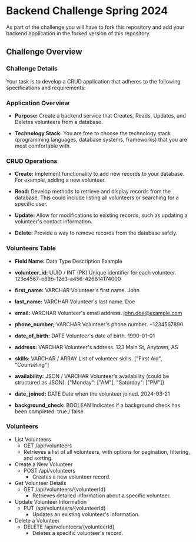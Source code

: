 # Backend Challenge Spring 2024

As part of the challenge you will have to fork this repository and add your backend application in the forked version of this repository.

## Challenge Overview
### Challenge Details
Your task is to develop a CRUD application that adheres to the following specifications and requirements:

### Application Overview
- **Purpose:** Create a backend service that Creates, Reads, Updates, and Deletes volunteers from a database.

- **Technology Stack:** You are free to choose the technology stack (programming languages, database systems, frameworks) that you are most comfortable with.

### CRUD Operations

- **Create:** Implement functionality to add new records to your database. For example, adding a new volunteer.

- **Read:** Develop methods to retrieve and display records from the database. This could include listing all volunteers or searching for a specific user.

- **Update:** Allow for modifications to existing records, such as updating a volunteer's contact information.

- **Delete:** Provide a way to remove records from the database safely.

### Volunteers Table

- **Field Name:**	Data Type	Description	Example

- **volunteer_id:**	UUID / INT (PK)	Unique identifier for each volunteer.	123e4567-e89b-12d3-a456-426614174000

- **first_name:**	VARCHAR	Volunteer's first name.	John

- **last_name:**	VARCHAR	Volunteer's last name.	Doe

- **email:**	VARCHAR	Volunteer's email address.	john.doe@example.com

- **phone_number;**	VARCHAR	Volunteer's phone number.	+1234567890

- **date_of_birth:**	DATE	Volunteer's date of birth.	1990-01-01

- **address:**	VARCHAR	Volunteer's address.	123 Main St, Anytown, AS

- **skills:**	VARCHAR / ARRAY	List of volunteer skills.	["First Aid", "Counseling"]

- **availability:**	JSON / VARCHAR	Volunteer's availability (could be structured as JSON).	{"Monday": ["AM"], "Saturday": ["PM"]}

- **date_joined:**	DATE	Date when the volunteer joined.	2024-03-21

- **background_check:**	BOOLEAN	Indicates if a background check has been completed.	true / false

### Volunteers
- List Volunteers
  - GET /api/volunteers
   - Retrieves a list of all volunteers, with options for pagination, filtering, and sorting.
- Create a New Volunteer
  - POST /api/volunteers
    - Creates a new volunteer record.
- Get Volunteer Details
  - GET /api/volunteers/{volunteerId}
    - Retrieves detailed information about a specific volunteer.
- Update Volunteer Information
  - PUT /api/volunteers/{volunteerId}
    - Updates an existing volunteer's information.
- Delete a Volunteer
  - DELETE /api/volunteers/{volunteerId}
    - Deletes a specific volunteer's record.

